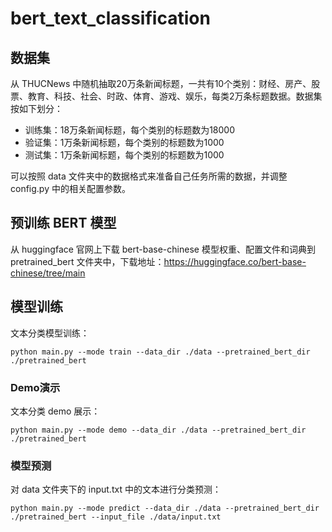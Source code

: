 # bert_text_classification

## 数据集

从 THUCNews 中随机抽取20万条新闻标题，一共有10个类别：财经、房产、股票、教育、科技、社会、时政、体育、游戏、娱乐，每类2万条标题数据。数据集按如下划分：

- 训练集：18万条新闻标题，每个类别的标题数为18000
- 验证集：1万条新闻标题，每个类别的标题数为1000
- 测试集：1万条新闻标题，每个类别的标题数为1000

可以按照 data 文件夹中的数据格式来准备自己任务所需的数据，并调整 config.py 中的相关配置参数。

## 预训练 BERT 模型

从 huggingface 官网上下载 bert-base-chinese 模型权重、配置文件和词典到 pretrained_bert 文件夹中，下载地址：https://huggingface.co/bert-base-chinese/tree/main

## 模型训练

文本分类模型训练：

```shell
python main.py --mode train --data_dir ./data --pretrained_bert_dir ./pretrained_bert
```

### Demo演示

文本分类 demo 展示：

```shell
python main.py --mode demo --data_dir ./data --pretrained_bert_dir ./pretrained_bert
```

### 模型预测

对 data 文件夹下的 input.txt 中的文本进行分类预测：

```shell
python main.py --mode predict --data_dir ./data --pretrained_bert_dir ./pretrained_bert --input_file ./data/input.txt
```


